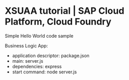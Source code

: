 # XSUAA tutorial | SAP Cloud Platform, Cloud Foundry 

Simple Hello World code sample 

Business Logic App:
- application descriptor: package.json
- main: server.js
- dependencies: express 
- start command: node server.js
